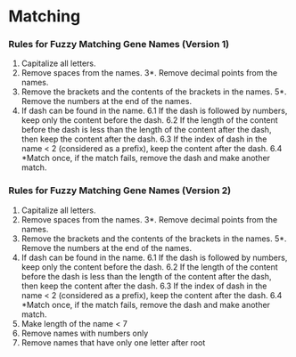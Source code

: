 # Matching

### Rules for Fuzzy Matching Gene Names (Version 1)

1. Capitalize all letters.
2. Remove spaces from the names.
3*. Remove decimal points from the names.
4. Remove the brackets and the contents of the brackets 	in the names.
5*. Remove the numbers at the end of the names.
6. If dash can be found in the name.
	6.1 If the dash is followed by numbers, keep only the content 					before the dash.
	6.2 If the length of the content before the dash is less than the length of 		the content after the dash, then keep the content after the dash.
	6.3 If the index of dash in the name < 2 (considered as a prefix), 				keep the content after the dash.
	6.4 *Match once, if the match fails, remove the dash and make 					another match.


### Rules for Fuzzy Matching Gene Names (Version 2)

1. Capitalize all letters.
2. Remove spaces from the names.
3*. Remove decimal points from the names.
4. Remove the brackets and the contents of the brackets 	in the names.
5*. Remove the numbers at the end of the names.
6. If dash can be found in the name.
	6.1 If the dash is followed by numbers, keep only the content 					before the dash.
	6.2 If the length of the content before the dash is less than the length of 		the content after the dash, then keep the content after the dash.
	6.3 If the index of dash in the name < 2 (considered as a prefix), 				keep the content after the dash.
	6.4 *Match once, if the match fails, remove the dash and make 					another match.
7. Make length of the name < 7
8. Remove names with numbers only
9. Remove names that have only one letter after root
